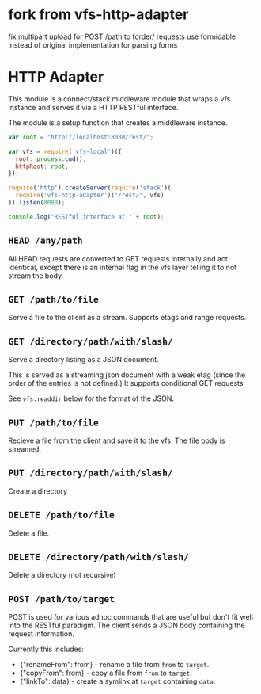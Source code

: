 # fork from vfs-http-adapter

fix multipart upload for POST /path to forder/ requests
use formidable instead of original implementation for parsing forms

# HTTP Adapter

This module is a connect/stack middleware module that wraps a vfs instance and
serves it via a HTTP RESTful interface.

The module is a setup function that creates a middleware instance.

```js
var root = "http://localhost:8080/rest/";

var vfs = require('vfs-local')({
  root: process.cwd(),
  httpRoot: root,
});

require('http').createServer(require('stack')(
  require('vfs-http-adapter')("/rest/", vfs)
)).listen(8080);

console.log("RESTful interface at " + root);
```

## `HEAD /any/path`

All HEAD requests are converted to GET requests internally and act identical,
except there is an internal flag in the vfs layer telling it to not stream the body.

## `GET /path/to/file`

Serve a file to the client as a stream.  Supports etags and range requests.

## `GET /directory/path/with/slash/`

Serve a directory listing as a JSON document.

This is served as a streaming json document with a weak etag (since the order
of the entries is not defined.)  It supports conditional GET requests

See `vfs.readdir` below for the format of the JSON.

## `PUT /path/to/file`

Recieve a file from the client and save it to the vfs.  The file body is streamed.

## `PUT /directory/path/with/slash/`

Create a directory

## `DELETE /path/to/file`

Delete a file.

## `DELETE /directory/path/with/slash/`

Delete a directory (not recursive)


## `POST /path/to/target`

POST is used for various adhoc commands that are useful but don't fit well into
the RESTful paradigm.  The client sends a JSON body containing the request information.

Currently this includes:

 - {"renameFrom": from} - rename a file from `from` to `target`.
 - {"copyFrom": from} - copy a file from `from` to `target`.
 - {"linkTo": data} - create a symlink at `target` containing `data`.


